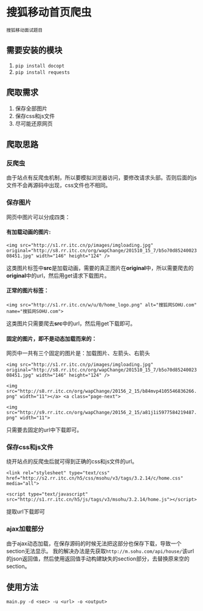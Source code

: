 # 搜狐移动首页爬虫


`搜狐移动面试题目`

## 需要安装的模块
1. ``` pip install docopt ```
2. ``` pip install requests ```

## 爬取需求

1. 保存全部图片
2. 保存css和js文件
3. 尽可能还原网页

## 爬取思路

### 反爬虫

由于站点有反爬虫机制，所以要模拟浏览器访问，要修改请求头部。否则后面的js文件不会再源码中出现，css文件也不相同。

### 保存图片
网页中图片可以分成四类：

#### 有加载动画的图片:

```<img src="http://s1.rr.itc.cn/p/images/imgloading.jpg" original="http://s8.rr.itc.cn/org/wapChange/201510_15_7/b5o70d8524002308451.jpg" width="146" height="124" />```

这类图片标签中**src**是加载动画，需要的真正图片在**original**中，所以需要爬去的**original**中的url，然后用get请求下载图片。

#### 正常的图片标签： 

```<img src="http://s1.rr.itc.cn/w/u/0/home_logo.png" alt="搜狐网SOHU.com" name="搜狐网SOHU.com">```

这类图片只需要爬去**src**中的url，然后用get下载即可。

#### 固定的图片，即不是动态加载而来的：

网页中一共有三个固定的图片是：加载图片、左箭头、右箭头

```<img src="http://s1.rr.itc.cn/p/images/imgloading.jpg" original="http://s8.rr.itc.cn/org/wapChange/201510_15_7/b5o70d8524002308451.jpg" width="146" height="124" />```

```<img src="http://s8.rr.itc.cn/org/wapChange/20156_2_15/b84mvp4105546836266.png" width="11"></a> <a class="page-next">```

```<img src="http://s9.rr.itc.cn/org/wapChange/20156_2_15/a81j1i5977584219487.png" width="11">```

只需要去固定的url中下载即可。

### 保存css和js文件

绕开站点的反爬虫后就可得到正确的css和js文件的url。

```<link rel="stylesheet" type="text/css" href="http://s2.rr.itc.cn/h5/css/msohu/v3/tags/3.2.14/c/home.css" media="all">```

```<script type="text/javascript" src="http://s1.rr.itc.cn/h5/js/tags/v3/msohu/3.2.14/home.js"></script>```

提取url下载即可

### ajax加载部分

由于ajax动态加载，在保存源码的时候无法把这部分也保存下载，导致一个section无法显示。
我的解决办法是先获取```http://m.sohu.com/api/house/```该url的json返回值，然后使用返回值手动构建缺失的section部分，去替换原来空的section。

## 使用方法

```main.py -d <sec> -u <url> -o <output>```
